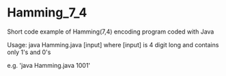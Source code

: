 # Hamming_7_4
Short code example of Hamming(7,4) encoding program coded with Java

Usage: java Hamming.java [input]
  where [input] is 4 digit long and contains only 1's and 0's
  
  e.g. 'java Hamming.java 1001'
